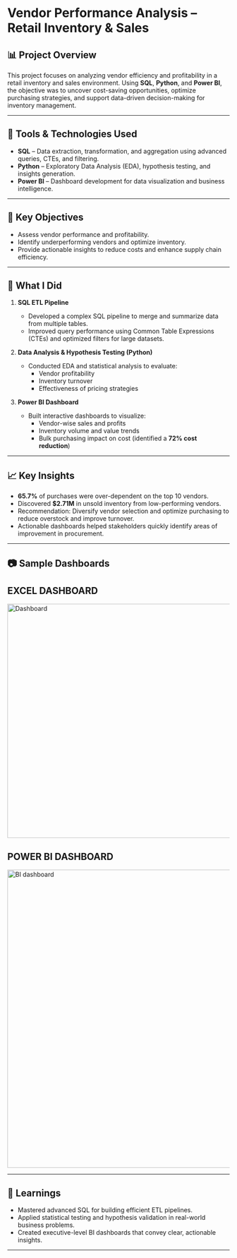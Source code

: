 # Vendor Performance Analysis – Retail Inventory & Sales

## 📊 Project Overview

This project focuses on analyzing vendor efficiency and profitability in a retail inventory and sales environment. Using **SQL**, **Python**, and **Power BI**, the objective was to uncover cost-saving opportunities, optimize purchasing strategies, and support data-driven decision-making for inventory management.

---

## 🧰 Tools & Technologies Used

- **SQL** – Data extraction, transformation, and aggregation using advanced queries, CTEs, and filtering.
- **Python** – Exploratory Data Analysis (EDA), hypothesis testing, and insights generation.
- **Power BI** – Dashboard development for data visualization and business intelligence.

---

## 📌 Key Objectives

- Assess vendor performance and profitability.
- Identify underperforming vendors and optimize inventory.
- Provide actionable insights to reduce costs and enhance supply chain efficiency.

---

## 🚀 What I Did

1. **SQL ETL Pipeline**  
   - Developed a complex SQL pipeline to merge and summarize data from multiple tables.  
   - Improved query performance using Common Table Expressions (CTEs) and optimized filters for large datasets.

2. **Data Analysis & Hypothesis Testing (Python)**  
   - Conducted EDA and statistical analysis to evaluate:
     - Vendor profitability
     - Inventory turnover
     - Effectiveness of pricing strategies

3. **Power BI Dashboard**  
   - Built interactive dashboards to visualize:
     - Vendor-wise sales and profits
     - Inventory volume and value trends
     - Bulk purchasing impact on cost (identified a **72% cost reduction**)

---

## 📈 Key Insights

- **65.7%** of purchases were over-dependent on the top 10 vendors.
- Discovered **$2.71M** in unsold inventory from low-performing vendors.
- Recommendation: Diversify vendor selection and optimize purchasing to reduce overstock and improve turnover.
- Actionable dashboards helped stakeholders quickly identify areas of improvement in procurement.

---

## 📷 Sample Dashboards

## EXCEL DASHBOARD

<img width="1191" height="531" alt="Dashboard" src="https://github.com/user-attachments/assets/46ea9673-e29b-4506-856f-9e163f1093a1" />


## POWER BI DASHBOARD

<img width="1202" height="676" alt="BI dashboard" src="https://github.com/user-attachments/assets/aca7faac-94ae-4e3e-be45-b28dc5815ff0" />


---

## 🧠 Learnings

- Mastered advanced SQL for building efficient ETL pipelines.
- Applied statistical testing and hypothesis validation in real-world business problems.
- Created executive-level BI dashboards that convey clear, actionable insights.

---

